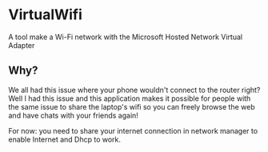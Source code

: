 # VirtualWifi
A tool make a Wi-Fi network with the Microsoft Hosted Network Virtual Adapter

## Why?
We all had this issue where your phone wouldn't connect to the router right? Well I had this issue and this application makes it possible for people with the same issue to share the laptop's wifi so you can freely browse the web and have chats with your friends again!


For now: you need to share your internet connection in network manager to enable Internet and Dhcp to work.
